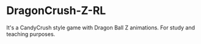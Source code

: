 # DragonCrush-Z-RL
It's a CandyCrush style game with Dragon Ball Z animations. For study and teaching purposes.
